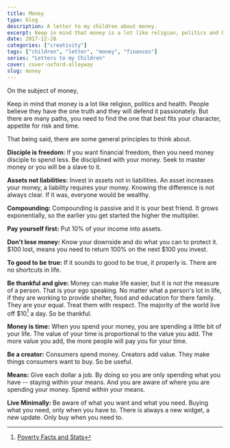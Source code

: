 ```yaml
---
title: Money
type: blog
description: A letter to my children about money.
excerpt: Keep in mind that money is a lot like religion, politics and health. People believe they have the one truth to wealth and will defend it passionately. But there are many paths, you need to find the one that fits your character, appetite for risk and time.
date: 2017-12-28
categories: ["creativity"]
tags: ["children", "letter", "money", "finances"]
series: "Letters to my Children"
cover: cover-oxford-alleyway
slug: money
---
```


On the subject of money,

Keep in mind that money is a lot like religion, politics and health. People believe they have the one truth and they will defend it passionately. But there are many paths, you need to find the one that best fits your character, appetite for risk and time.

That being said, there are some general principles to think about.

__Disciple is freedom:__ If you want financial freedom, then you need money disciple to spend less. Be disciplined with your money. Seek to master money or you will be a slave to it.

__Assets not liabilities:__ Invest in assets not in liabilities. An asset increases your money, a liability requires your money. Knowing the difference is not always clear. If it was, everyone would be wealthy.

__Compounding:__ Compounding is passive and it is your best friend. It grows exponentially, so the earlier you get started the higher the multiplier.

__Pay yourself first:__ Put 10% of your income into assets.

__Don't lose money:__ Know your downside and do what you can to protect it. $100 lost, means you need to return 100% on the next $100 you invest.

__To good to be true:__ If it sounds to good to be true, it properly is. There are no shortcuts in life.

__Be thankful and give:__ Money can make life easier, but it is not the measure of a person. That is your ego speaking. No matter what a person's lot in life, if they are working to provide shelter, food and education for there family. They are your equal. Treat them with respect. The majority of the world live off $10[^global] a day. So be thankful.

__Money is time:__ When you spend your money, you are spending a little bit of your life. The value of your time is proportional to the value you add. The more value you add, the more people will pay you for your time.

__Be a creator:__ Consumers spend money. Creators add value. They make things consumers want to buy. So be useful.

__Means:__ Give each dollar a job. By doing so you are only spending what you have -- staying within your means. And you are aware of where you are spending your money. Spend within your means.

__Live Minimally:__ Be aware of what you want and what you need. Buying what you need, only when you have to. There is always a new widget, a new update. Only buy when you need to.

[^global]: [Poverty Facts and Stats](http://www.globalissues.org/article/26/poverty-facts-and-stats)